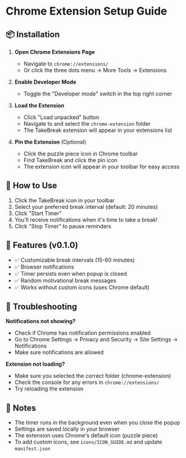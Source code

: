 # Chrome Extension Setup Guide

## 📦 Installation

1. **Open Chrome Extensions Page**
   - Navigate to `chrome://extensions/`
   - Or click the three dots menu → More Tools → Extensions

2. **Enable Developer Mode**
   - Toggle the "Developer mode" switch in the top right corner

3. **Load the Extension**
   - Click "Load unpacked" button
   - Navigate to and select the `chrome-extension` folder
   - The TakeBreak extension will appear in your extensions list

4. **Pin the Extension** (Optional)
   - Click the puzzle piece icon in Chrome toolbar
   - Find TakeBreak and click the pin icon
   - The extension icon will appear in your toolbar for easy access

## 🎯 How to Use

1. Click the TakeBreak icon in your toolbar
2. Select your preferred break interval (default: 20 minutes)
3. Click "Start Timer"
4. You'll receive notifications when it's time to take a break!
5. Click "Stop Timer" to pause reminders

## 🔧 Features (v0.1.0)

- ✅ Customizable break intervals (15-60 minutes)
- ✅ Browser notifications
- ✅ Timer persists even when popup is closed
- ✅ Random motivational break messages
- ✅ Works without custom icons (uses Chrome default)

## 🐛 Troubleshooting

**Notifications not showing?**
- Check if Chrome has notification permissions enabled
- Go to Chrome Settings → Privacy and Security → Site Settings → Notifications
- Make sure notifications are allowed

**Extension not loading?**
- Make sure you selected the correct folder (chrome-extension)
- Check the console for any errors in `chrome://extensions/`
- Try reloading the extension

## 📝 Notes

- The timer runs in the background even when you close the popup
- Settings are saved locally in your browser
- The extension uses Chrome's default icon (puzzle piece)
- To add custom icons, see `icons/ICON_GUIDE.md` and update `manifest.json`

